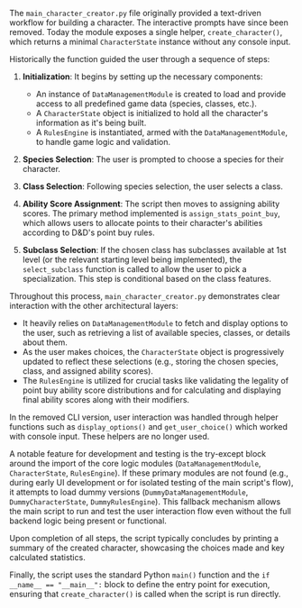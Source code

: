 The `main_character_creator.py` file originally provided a text-driven workflow for building a character.  The
interactive prompts have since been removed.  Today the module exposes a
single helper, `create_character()`, which returns a minimal `CharacterState`
instance without any console input.

Historically the function guided the user through a sequence of steps:

1.  **Initialization**: It begins by setting up the necessary components:
    *   An instance of `DataManagementModule` is created to load and provide access to all predefined game data (species, classes, etc.).
    *   A `CharacterState` object is initialized to hold all the character's information as it's being built.
    *   A `RulesEngine` is instantiated, armed with the `DataManagementModule`, to handle game logic and validation.

2.  **Species Selection**: The user is prompted to choose a species for their character.
3.  **Class Selection**: Following species selection, the user selects a class.
4.  **Ability Score Assignment**: The script then moves to assigning ability scores. The primary method implemented is `assign_stats_point_buy`, which allows users to allocate points to their character's abilities according to D&D's point buy rules.
5.  **Subclass Selection**: If the chosen class has subclasses available at 1st level (or the relevant starting level being implemented), the `select_subclass` function is called to allow the user to pick a specialization. This step is conditional based on the class features.

Throughout this process, `main_character_creator.py` demonstrates clear interaction with the other architectural layers:

*   It heavily relies on `DataManagementModule` to fetch and display options to the user, such as retrieving a list of available species, classes, or details about them.
*   As the user makes choices, the `CharacterState` object is progressively updated to reflect these selections (e.g., storing the chosen species, class, and assigned ability scores).
*   The `RulesEngine` is utilized for crucial tasks like validating the legality of point buy ability score distributions and for calculating and displaying final ability scores along with their modifiers.

In the removed CLI version, user interaction was handled through helper
functions such as `display_options()` and `get_user_choice()` which worked with
console input.  These helpers are no longer used.

A notable feature for development and testing is the try-except block around the import of the core logic modules (`DataManagementModule`, `CharacterState`, `RulesEngine`). If these primary modules are not found (e.g., during early UI development or for isolated testing of the main script's flow), it attempts to load dummy versions (`DummyDataManagementModule`, `DummyCharacterState`, `DummyRulesEngine`). This fallback mechanism allows the main script to run and test the user interaction flow even without the full backend logic being present or functional.

Upon completion of all steps, the script typically concludes by printing a summary of the created character, showcasing the choices made and key calculated statistics.

Finally, the script uses the standard Python `main()` function and the `if __name__ == "__main__":` block to define the entry point for execution, ensuring that `create_character()` is called when the script is run directly.
